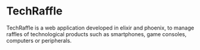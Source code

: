 # TechRaffle
TechRaffle is a web application developed in elixir and phoenix, to manage raffles of technological products such as smartphones, game consoles, computers or peripherals.
